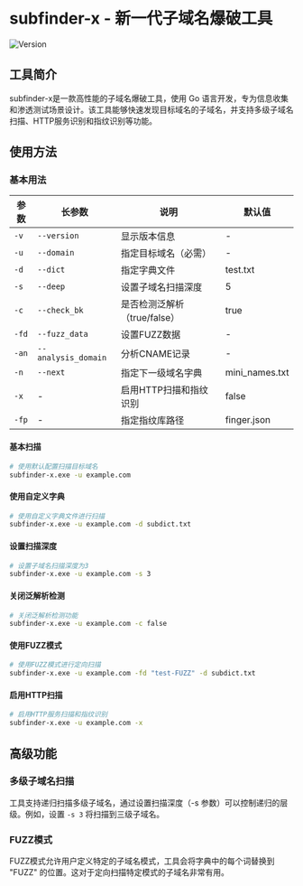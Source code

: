 # subfinder-x - 新一代子域名爆破工具
![Version](https://img.shields.io/badge/Version-1.0.0-green)

## 工具简介
subfinder-x是一款高性能的子域名爆破工具，使用 Go 语言开发，专为信息收集和渗透测试场景设计。该工具能够快速发现目标域名的子域名，并支持多级子域名扫描、HTTP服务识别和指纹识别等功能。


## 使用方法

### 基本用法

| 参数 | 长参数 | 说明 | 默认值 |
| ---- | ------ | ---- | ------ |
| `-v` | `--version` | 显示版本信息 | - |
| `-u` | `--domain` | 指定目标域名（必需） | - |
| `-d` | `--dict` | 指定字典文件 | test.txt |
| `-s` | `--deep` | 设置子域名扫描深度 | 5 |
| `-c` | `--check_bk` | 是否检测泛解析（true/false） | true |
| `-fd` | `--fuzz_data` | 设置FUZZ数据 | - |
| `-an` | `--analysis_domain` | 分析CNAME记录 | - |
| `-n` | `--next` | 指定下一级域名字典 | mini_names.txt |
| `-x` | - | 启用HTTP扫描和指纹识别 | false |
| `-fp` | - | 指定指纹库路径 | finger.json |

#### 基本扫描

```bash
# 使用默认配置扫描目标域名
subfinder-x.exe -u example.com
```

#### 使用自定义字典

```bash
# 使用自定义字典文件进行扫描
subfinder-x.exe -u example.com -d subdict.txt
```

#### 设置扫描深度

```bash
# 设置子域名扫描深度为3
subfinder-x.exe -u example.com -s 3
```

#### 关闭泛解析检测

```bash
# 关闭泛解析检测功能
subfinder-x.exe -u example.com -c false
```

#### 使用FUZZ模式

```bash
# 使用FUZZ模式进行定向扫描
subfinder-x.exe -u example.com -fd "test-FUZZ" -d subdict.txt
```

#### 启用HTTP扫描

```bash
# 启用HTTP服务扫描和指纹识别
subfinder-x.exe -u example.com -x
```

## 高级功能

### 多级子域名扫描

工具支持递归扫描多级子域名，通过设置扫描深度（-s 参数）可以控制递归的层级。例如，设置 `-s 3` 将扫描到三级子域名。

### FUZZ模式

FUZZ模式允许用户定义特定的子域名模式，工具会将字典中的每个词替换到 "FUZZ" 的位置。这对于定向扫描特定模式的子域名非常有用。
